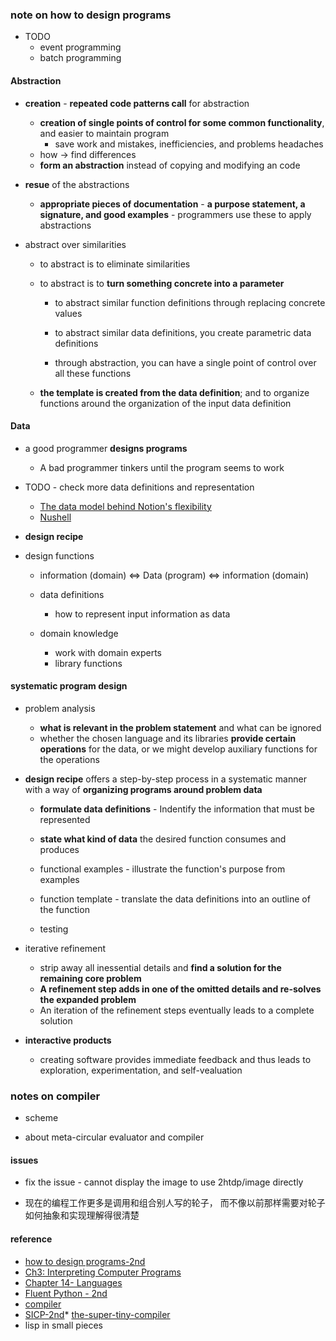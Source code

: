 
### note on how to design programs 

* TODO  
    - event programming  
    - batch programming   


#### Abstraction  
* **creation** - **repeated code patterns call** for abstraction  
    - **creation of single points of control for some common functionality**, and easier to maintain program
        +  save work and mistakes, inefficiencies, and problems headaches  
    - how -> find differences 
    - **form an abstraction** instead of copying and modifying an code  

* **resue** of the abstractions   
    - **appropriate pieces of documentation** - **a purpose statement, a signature, and good examples** - programmers use these to apply abstractions  


* abstract over similarities  
    - to abstract is to eliminate similarities  

    - to abstract is to **turn something concrete into a parameter**  
        + to abstract similar function definitions through replacing concrete values 
        + to abstract similar data definitions, you create parametric data definitions  

        +   through abstraction, you can have a single point of control over all these functions  
    
    -  **the template is created from the data definition**; 
    and to organize functions around the organization of the input data definition    



#### Data  
* a good programmer **designs programs**  
    - A bad programmer tinkers until the program seems to work  

*  TODO  - check more data definitions and representation 
    - [The data model behind Notion's flexibility](https://www.notion.so/blog/data-model-behind-notion)
    - [Nushell](https://www.nushell.sh/blog/2019-08-23-introducing-nushell.html)


* **design recipe**  

* design functions  
    - information (domain)  <=>  Data  (program)  <=> information (domain)

    - data definitions  
        + how to represent input information as data  

    - domain knowledge  
        + work with domain experts 
        + library functions  

#### systematic program design  
* problem analysis 
    - **what is relevant in the problem statement** and what can be ignored 
    - whether the chosen language and its libraries **provide certain operations** for the data, or we might develop auxiliary functions for the operations


* **design recipe**  offers a step-by-step process  in a systematic manner  
  with a way of **organizing programs around problem data**  
    - **formulate data definitions** - Indentify the information that must be represented  
    - **state what kind of data** the desired function consumes and produces  
    
    - functional examples - illustrate the function's purpose from examples  
    
    - function template - translate the data definitions into an outline of the function  
    
    - testing

* iterative refinement  
    - strip away all inessential details and **find a solution for  the remaining core problem**   
    - **A refinement step adds in one of the omitted details and re-solves the expanded problem**  
    - An iteration of the refinement steps eventually leads to a complete solution  


* **interactive products** 
    - creating software provides immediate feedback and  thus leads to exploration,
experimentation, and self-vealuation


### notes on compiler  
* scheme 
  
* about meta-circular evaluator and compiler 


#### issues    
* fix the issue - cannot display the image to use 2htdp/image directly 

* 现在的编程工作更多是调用和组合别人写的轮子，
而不像以前那样需要对轮子如何抽象和实现理解得很清楚  

#### reference 
* [how to design programs-2nd](https://htdp.org/2018-01-06/Book/index.html) 
* [Ch3: Interpreting Computer Programs](http://composingprograms.com/pages/31-introduction.html) 
* [Chapter 14- Languages](http://www.catb.org/~esr/writings/taoup/html/ch14s04.html#c_lang)
* [Fluent Python - 2nd](https://learning-oreilly-com.easyaccess1.lib.cuhk.edu.hk/library/view/fluent-python-2nd/9781492056348/?ar=)
* [compiler](http://composingprograms.com/pages/31-introduction.html#programming-languages) 
* [SICP-2nd](http://sarabander.github.io/sicp/html/Preface.xhtml#Preface)* [the-super-tiny-compiler](https://github.com/jamiebuilds/the-super-tiny-compiler)
* lisp in small pieces 